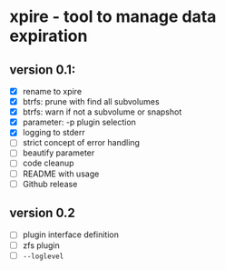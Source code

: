 # xpire - tool to manage data expiration

## version 0.1:

- [x] rename to xpire
- [x] btrfs: prune with find all subvolumes
- [x] btrfs: warn if not a subvolume or snapshot
- [x] parameter: -p plugin selection
- [x] logging to stderr
- [ ] strict concept of error handling
- [ ] beautify parameter
- [ ] code cleanup
- [ ] README with usage
- [ ] Github release

## version 0.2

- [ ] plugin interface definition
- [ ] zfs plugin
- [ ] `--loglevel`
